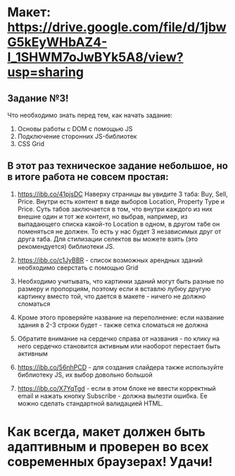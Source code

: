 # Макет: https://drive.google.com/file/d/1jbwG5kEyWHbAZ4-I_1SHWM7oJwBYk5A8/view?usp=sharing

## Задание №3!

Что необходимо знать перед тем, как начать задание:

1. Основы работы с DOM с помощью JS
2. Подключение сторонних JS-библиотек
3. CSS Grid

## В этот раз техническое задание небольшое, но в итоге работа не совсем простая:

1. https://ibb.co/41pjsDC Наверху страницы вы увидите 3 таба: Buy, Sell, Price. Внутри есть контент в виде выборов Location, Property Type и Price. Суть табов заключается в том, что внутри каждого из них внешне один и тот же контент, но выбрав, например, из выпадающего списка какой-то Location в одном, в другом табе он поменяться не должен. То есть у нас будет 3 независимых друг от друга таба. Для стилизации селектов вы можете взять (это рекомендуется) библиотеки JS.

2. https://ibb.co/c1JyBBR - список возможных арендных зданий необходимо сверстать с помощью Grid

3. Необходимо учитывать, что картинки зданий могут быть разные по размеру и пропорциям, поэтому если я вставлю лубюу другую картинку вместо той, что дается в макете - ничего не должно сломаться

4. Кроме этого проверяйте название на переполнение: если название здания в 2-3 строки будет - также сетка сломаться не должна

5. Обратите внимание на сердечко справа от названия - по клику на него сердечко становится активным или наоборот перестает быть активным

6. https://ibb.co/56nhPCD - для создания слайдера также используйте библиотеку JS, их выбор довольно большой

7. https://ibb.co/X7YqTgd - если в этом блоке не ввести корректный email и нажать кнопку Subscribe - должна вылезти ошибка. Ее можно сделать стандартной валидацией HTML.

# Как всегда, макет должен быть адаптивным и проверен во всех современных браузерах! Удачи!
